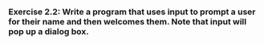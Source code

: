 ### Exercise 2.2: Write a program that uses input to prompt a user for their name and then welcomes them. Note that input will pop up a dialog box. 